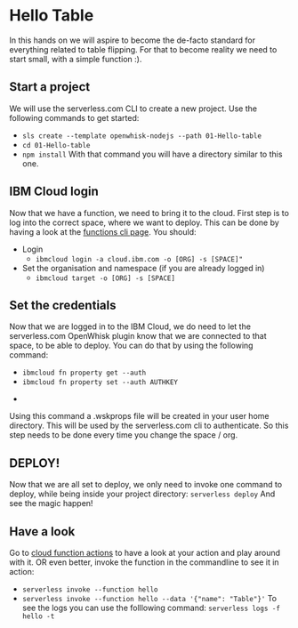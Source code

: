 # Hello Table
In this hands on we will aspire to become the de-facto standard for everything related to table flipping. For that to become reality we need to start small, with a simple function :).

## Start a project
We will use the serverless.com CLI to create a new project. Use the following commands to get started:
* ```sls create --template openwhisk-nodejs --path 01-Hello-table```
* ```cd 01-Hello-table```
* ```npm install```
With that command you will have a directory similar to this one.

## IBM Cloud login
Now that we have a function, we need to bring it to the cloud. First step is to log into the correct space, where we want to deploy. This can be done by having a look at the [functions cli page](https://cloud.ibm.com/functions/learn/cli). You should:
* Login
  * ```ibmcloud login -a cloud.ibm.com -o [ORG] -s [SPACE]"```
* Set the organisation and namespace (if you are already logged in)
  * ```ibmcloud target -o [ORG] -s [SPACE]```

## Set the credentials
Now that we are logged in to the IBM Cloud, we do need to let the serverless.com OpenWhisk plugin know that we are connected to that space, to be able to deploy. You can do that by using the following command:
* ```ibmcloud fn property get --auth```
* ```ibmcloud fn property set --auth AUTHKEY```
* ```See [namespace-settings](https://cloud.ibm.com/functions/namespace-settings) for the key.
Using this command a .wskprops file will be created in your user home directory. This will be used by the serverless.com cli to authenticate. So this step needs to be done every time you change the space / org.

## DEPLOY!
Now that we are all set to deploy, we only need to invoke one command to deploy, while being inside your project directory:
```serverless deploy```
And see the magic happen!

## Have a look
Go to [cloud function actions](https://cloud.ibm.com/functions/actions) to have a look at your action and play around with it. OR even better, invoke the function in the commandline to see it in action:
* ```serverless invoke --function hello```
* ```serverless invoke --function hello --data '{"name": "Table"}'```
To see the logs you can use the folllowing command:
```serverless logs -f hello -t```
